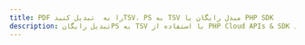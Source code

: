 ---title: PDF را به  تبدیل کنیدTSV، PS به TSV مبدل رایگان یا PHP SDKdescription: تبدیل رایگانPS به TSV با استفاده از PHP Cloud APIs & SDK همچنین اسناد PDF را در Cloud ایجاد، ویرایش و رندر کنید.---